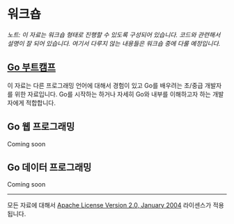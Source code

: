 # 워크숍
*노트: 이 자료는 워크숍 형태로 진행할 수 있도록 구성되어 있습니다. 코드와 관련해서 설명이 잘 되어 있습니다. 여기서 다루지 않는 내용들은 워크숍 중에 다룰 예정입니다.*

## [Go 부트캠프](go/README.md)

이 자료는 다른 프로그래밍 언어에 대해서 경험이 있고 Go를 배우려는 초/중급 개발자를 위한 자료입니다. Go를 시작하는 하거나 자세히 Go와 내부를 이해하고자 하는 개발자에게 적합합니다.

## Go 웹 프로그래밍

Coming soon

## Go 데이터 프로그래밍

Coming soon

___
모든 자료에 대해서 [Apache License Version 2.0, January 2004](http://www.apache.org/licenses/LICENSE-2.0) 라이센스가 적용됩니다.
